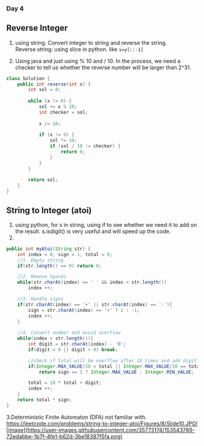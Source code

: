 ### Day 4
## Reverse Integer
1. using string. Convert integer to string and reverse the string.  
Reverse string: using slice in python. like ```s=y[::-1]```

2. Using java and just using % 10 and / 10. In the process, we need a checker to tell us whether the reverse number will be larger than 2^31. 
```java
class Solution {
    public int reverse(int x) {
        int sol = 0; 
        
        while (x != 0) {
            sol += x % 10;
            int checker = sol;
            
            x /= 10;
            
            if (x != 0) {
                sol *= 10;
                if (sol / 10 != checker) {
                    return 0;
                }
            }
        }
        
        return sol;
    }
}
```
## String to Integer (atoi)
1. using python, for s in string, using if to see whether we need it to add on the result. s.isdigit() is very useful and will speed up the code.
2. 
```java
public int myAtoi(String str) {
    int index = 0, sign = 1, total = 0;
    //1. Empty string
    if(str.length() == 0) return 0;

    //2. Remove Spaces
    while(str.charAt(index) == ' ' && index < str.length())
        index ++;

    //3. Handle signs
    if(str.charAt(index) == '+' || str.charAt(index) == '-'){
        sign = str.charAt(index) == '+' ? 1 : -1;
        index ++;
    }
    
    //4. Convert number and avoid overflow
    while(index < str.length()){
        int digit = str.charAt(index) - '0';
        if(digit < 0 || digit > 9) break;

        //check if total will be overflow after 10 times and add digit
        if(Integer.MAX_VALUE/10 < total || Integer.MAX_VALUE/10 == total && Integer.MAX_VALUE %10 < digit)
            return sign == 1 ? Integer.MAX_VALUE : Integer.MIN_VALUE;

        total = 10 * total + digit;
        index ++;
    }
    return total * sign;
}
```
3.Deterministic Finite Automaton (DFA)  not familiar with.
https://leetcode.com/problems/string-to-integer-atoi/Figures/8/Slide10.JPG![image](https://user-images.githubusercontent.com/35773174/153543789-72edabbe-1b7f-4fe1-b62d-3be18387f5fa.png)
